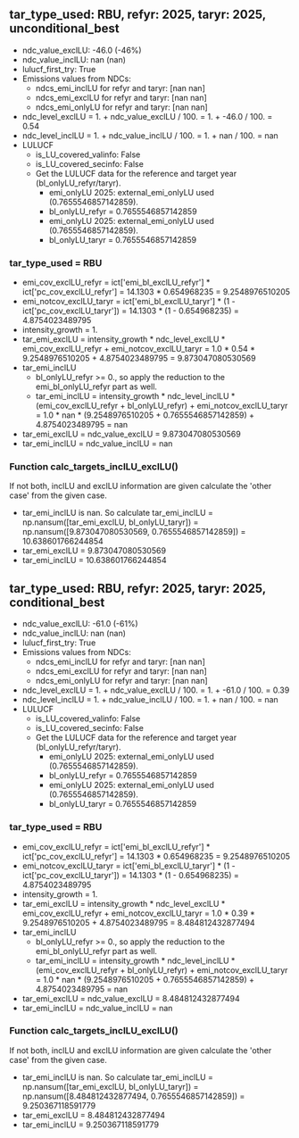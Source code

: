 

## tar_type_used: RBU, refyr: 2025, taryr: 2025, unconditional_best
- ndc_value_exclLU: -46.0 (-46%)
- ndc_value_inclLU: nan (nan)
- lulucf_first_try: True
- Emissions values from NDCs:
  - ndcs_emi_inclLU for refyr and taryr: [nan nan]
  - ndcs_emi_exclLU for refyr and taryr: [nan nan]
  - ndcs_emi_onlyLU for refyr and taryr: [nan nan]
- ndc_level_exclLU = 1. + ndc_value_exclLU / 100. = 1. + -46.0 / 100. = 0.54
- ndc_level_inclLU = 1. + ndc_value_inclLU / 100. = 1. + nan / 100. = nan
- LULUCF
  - is_LU_covered_valinfo: False
  - is_LU_covered_secinfo: False
  - Get the LULUCF data for the reference and target year (bl_onlyLU_refyr/taryr).
    - emi_onlyLU 2025: external_emi_onlyLU used (0.7655546857142859).
    - bl_onlyLU_refyr = 0.7655546857142859
    - emi_onlyLU 2025: external_emi_onlyLU used (0.7655546857142859).
    - bl_onlyLU_taryr = 0.7655546857142859
### tar_type_used = RBU
- emi_cov_exclLU_refyr = ict['emi_bl_exclLU_refyr'] * ict['pc_cov_exclLU_refyr'] = 14.1303 * 0.654968235 = 9.2548976510205
- emi_notcov_exclLU_taryr = ict['emi_bl_exclLU_taryr'] * (1 - ict['pc_cov_exclLU_taryr']) = 14.1303 * (1 - 0.654968235) = 4.8754023489795
- intensity_growth = 1.
- tar_emi_exclLU = intensity_growth * ndc_level_exclLU * emi_cov_exclLU_refyr + emi_notcov_exclLU_taryr = 1.0 * 0.54 * 9.2548976510205 + 4.8754023489795 = 9.873047080530569
- tar_emi_inclLU
  - bl_onlyLU_refyr >= 0., so apply the reduction to the emi_bl_onlyLU_refyr part as well.
  - tar_emi_inclLU = intensity_growth * ndc_level_inclLU * (emi_cov_exclLU_refyr + bl_onlyLU_refyr) + emi_notcov_exclLU_taryr = 1.0 * nan * (9.2548976510205 + 0.7655546857142859) + 4.8754023489795 = nan
- tar_emi_exclLU = ndc_value_exclLU = 9.873047080530569
- tar_emi_inclLU = ndc_value_inclLU = nan
### Function calc_targets_inclLU_exclLU()
If not both, inclLU and exclLU information are given calculate the 'other case' from the given case.
- tar_emi_inclLU is nan. So calculate tar_emi_inclLU = np.nansum([tar_emi_exclLU, bl_onlyLU_taryr]) = np.nansum([9.873047080530569, 0.7655546857142859]) = 10.638601766244854
- tar_emi_exclLU = 9.873047080530569
- tar_emi_inclLU = 10.638601766244854

## tar_type_used: RBU, refyr: 2025, taryr: 2025, conditional_best
- ndc_value_exclLU: -61.0 (-61%)
- ndc_value_inclLU: nan (nan)
- lulucf_first_try: True
- Emissions values from NDCs:
  - ndcs_emi_inclLU for refyr and taryr: [nan nan]
  - ndcs_emi_exclLU for refyr and taryr: [nan nan]
  - ndcs_emi_onlyLU for refyr and taryr: [nan nan]
- ndc_level_exclLU = 1. + ndc_value_exclLU / 100. = 1. + -61.0 / 100. = 0.39
- ndc_level_inclLU = 1. + ndc_value_inclLU / 100. = 1. + nan / 100. = nan
- LULUCF
  - is_LU_covered_valinfo: False
  - is_LU_covered_secinfo: False
  - Get the LULUCF data for the reference and target year (bl_onlyLU_refyr/taryr).
    - emi_onlyLU 2025: external_emi_onlyLU used (0.7655546857142859).
    - bl_onlyLU_refyr = 0.7655546857142859
    - emi_onlyLU 2025: external_emi_onlyLU used (0.7655546857142859).
    - bl_onlyLU_taryr = 0.7655546857142859
### tar_type_used = RBU
- emi_cov_exclLU_refyr = ict['emi_bl_exclLU_refyr'] * ict['pc_cov_exclLU_refyr'] = 14.1303 * 0.654968235 = 9.2548976510205
- emi_notcov_exclLU_taryr = ict['emi_bl_exclLU_taryr'] * (1 - ict['pc_cov_exclLU_taryr']) = 14.1303 * (1 - 0.654968235) = 4.8754023489795
- intensity_growth = 1.
- tar_emi_exclLU = intensity_growth * ndc_level_exclLU * emi_cov_exclLU_refyr + emi_notcov_exclLU_taryr = 1.0 * 0.39 * 9.2548976510205 + 4.8754023489795 = 8.484812432877494
- tar_emi_inclLU
  - bl_onlyLU_refyr >= 0., so apply the reduction to the emi_bl_onlyLU_refyr part as well.
  - tar_emi_inclLU = intensity_growth * ndc_level_inclLU * (emi_cov_exclLU_refyr + bl_onlyLU_refyr) + emi_notcov_exclLU_taryr = 1.0 * nan * (9.2548976510205 + 0.7655546857142859) + 4.8754023489795 = nan
- tar_emi_exclLU = ndc_value_exclLU = 8.484812432877494
- tar_emi_inclLU = ndc_value_inclLU = nan
### Function calc_targets_inclLU_exclLU()
If not both, inclLU and exclLU information are given calculate the 'other case' from the given case.
- tar_emi_inclLU is nan. So calculate tar_emi_inclLU = np.nansum([tar_emi_exclLU, bl_onlyLU_taryr]) = np.nansum([8.484812432877494, 0.7655546857142859]) = 9.250367118591779
- tar_emi_exclLU = 8.484812432877494
- tar_emi_inclLU = 9.250367118591779